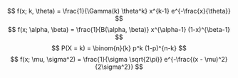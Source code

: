 
$$ f(x; k, \theta) = \frac{1}{\Gamma(k) \theta^k} x^{k-1} e^{-\frac{x}{\theta}} $$
$$ f(x; \alpha, \beta) = \frac{1}{B(\alpha, \beta)} x^{\alpha-1} (1-x)^{\beta-1} $$
$$ P(X = k) = \binom{n}{k} p^k (1-p)^{n-k} $$
$$ f(x; \mu, \sigma^2) = \frac{1}{\sigma \sqrt{2\pi}} e^{-\frac{(x - \mu)^2}{2\sigma^2}} $$


